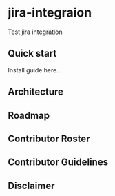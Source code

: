 # jira-integraion
Test jira integration

## Quick start
Install guide here...

## Architecture

## Roadmap

## Contributor Roster

## Contributor Guidelines

## Disclaimer